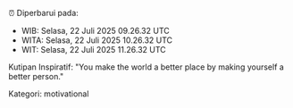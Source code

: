 ⏰ Diperbarui pada:
- WIB: Selasa, 22 Juli 2025 09.26.32 UTC
- WITA: Selasa, 22 Juli 2025 10.26.32 UTC
- WIT: Selasa, 22 Juli 2025 11.26.32 UTC

Kutipan Inspiratif:
"You make the world a better place by making yourself a better person."


Kategori: motivational

